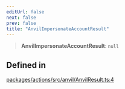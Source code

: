 ```yaml
---
editUrl: false
next: false
prev: false
title: "AnvilImpersonateAccountResult"
---
```


> **AnvilImpersonateAccountResult**: `null`

## Defined in

[packages/actions/src/anvil/AnvilResult.ts:4](https://github.com/qbzzt/tevm-monorepo/blob/main/packages/actions/src/anvil/AnvilResult.ts#L4)
